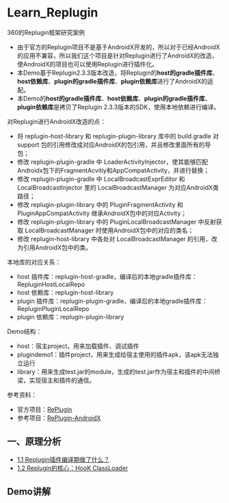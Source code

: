 # Learn_Replugin

360的Replugin框架研究案例 
* 由于官方的Replugin项目不是基于AndroidX开发的，所以对于已经AndroidX的应用不兼容，所以我们这个项目是针对Replugin进行了AndroidX的改造，使AndroidX的项目也可以使用Replugin进行插件化。  
* 本Demo基于Replugin2.3.3版本改造，将Replugin的**host的gradle插件库**、**host依赖库**、**plugin的gradle插件库**、**plugin依赖库**进行了AndroidX的适配。  
* 本Demo的**host的gradle插件库**、**host依赖库**、**plugin的gradle插件库**、**plugin依赖库**是拷贝了Replugin 2.3.3版本的SDK，使用本地依赖进行编译。

对Replugin进行AndroidX改造的点：
* 将 replugin-host-library 和 replugin-plugin-library 库中的 build.gradle 对 support 包的引用修改成对应AndroidX的包引用，并且修改里面所有的导包；
* 修改 replugin-plugin-gradle 中 LoaderActivityInjector，使其能够匹配Androidx包下的FragmentAcvitiy和AppCompatActivity，并进行替换；
* 修改 replugin-plugin-gradle 中 LocalBroadcastExprEditor 和 LocalBroadcastInjector 里的 LocalBroadcastManager 为对应AndroidX类路径；
* 修改 replugin-plugin-library 中的 PluginFragmentActivity 和 PluginAppCompatActivity 继承AndroidX包中的对应Activity；
* 修改 replugin-plugin-library 中的 PluginLocalBroadcastManager 中反射获取 LocalBroadcastManager 时使用AndroidX包中的对应的类名；
* 修改 replugin-host-library 中各处对 LocalBroadcastManager 的引用，改为引用AndroidX包中的类。

本地库的对应关系：
* host 插件库：replugin-host-gradle，编译后的本地gradle插件库：RepluginHostLocalRepo
* host 依赖库：replugin-host-library
* plugin 插件库：replugin-plugin-gradle，编译后的本地gradle插件库：RepluginPluginLocalRepo
* plugin 依赖库：replugin-plugin-library

Demo结构：
* host：宿主project，用来加载插件、调试插件
* plugindemo1：插件project，用来生成给宿主使用的插件apk，该apk无法独立运行
* library：用来生成test.jar的module，生成的test.jar作为宿主和插件的中间桥梁，实现宿主和插件的通信。

参考资料：
* 官方项目：[RePlugin](https://github.com/Qihoo360/RePlugin)
* 参考项目：[RePlugin-AndroidX](https://github.com/froyohuang/RePlugin-AndroidX)


## 一、原理分析

* [1.1  Replugin插件编译期做了什么？](README1_1.md)
* [1.2  Replugin的核心：HooK ClassLoader](README1_2.md)

## Demo讲解
